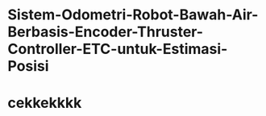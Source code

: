 # Sistem-Odometri-Robot-Bawah-Air-Berbasis-Encoder-Thruster-Controller-ETC-untuk-Estimasi-Posisi
# cekkekkkk
